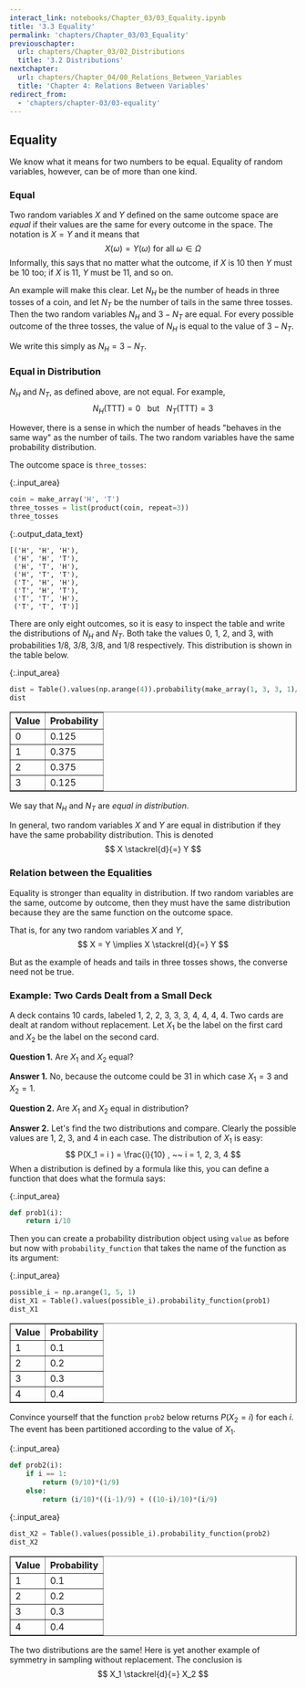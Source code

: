 ```yaml
---
interact_link: notebooks/Chapter_03/03_Equality.ipynb
title: '3.3 Equality'
permalink: 'chapters/Chapter_03/03_Equality'
previouschapter:
  url: chapters/Chapter_03/02_Distributions
  title: '3.2 Distributions'
nextchapter:
  url: chapters/Chapter_04/00_Relations_Between_Variables
  title: 'Chapter 4: Relations Between Variables'
redirect_from:
  - 'chapters/chapter-03/03-equality'
---
```


## Equality

We know what it means for two numbers to be equal. Equality of random variables, however, can be of more than one kind.

### Equal
Two random variables $X$ and $Y$ defined on the same outcome space are *equal* if their values are the same for every outcome in the space. The notation is $X = Y$ and it means that
$$
X(\omega) = Y(\omega) \text{ for all } \omega \in \Omega
$$
Informally, this says that no matter what the outcome, if $X$ is 10 then $Y$ must be 10 too; if $X$ is 11, $Y$ must be 11, and so on.

An example will make this clear. Let $N_H$ be the number of heads in three tosses of a coin, and let $N_T$ be the number of tails in the same three tosses. Then the two random variables $N_H$ and $3 - N_T$ are equal. For every possible outcome of the three tosses, the value of $N_H$ is equal to the value of $3 - N_T$.

We write this simply as $N_H = 3 - N_T$.

### Equal in Distribution
$N_H$ and $N_T$, as defined above, are not equal. For example,
$$
N_H(\text{TTT}) = 0 ~~~ \text{but} ~~~ N_T(\text{TTT}) = 3
$$ 

However, there is a sense in which the number of heads "behaves in the same way" as the number of tails. The two random variables have the same probability distribution.

The outcome space is `three_tosses`:



{:.input_area}
```python
coin = make_array('H', 'T')
three_tosses = list(product(coin, repeat=3))
three_tosses
```





{:.output_data_text}
```
[('H', 'H', 'H'),
 ('H', 'H', 'T'),
 ('H', 'T', 'H'),
 ('H', 'T', 'T'),
 ('T', 'H', 'H'),
 ('T', 'H', 'T'),
 ('T', 'T', 'H'),
 ('T', 'T', 'T')]
```



There are only eight outcomes, so it is easy to inspect the table and write the distributions of $N_H$ and $N_T$. Both take the values 0, 1, 2, and 3, with probabilities 1/8, 3/8, 3/8, and 1/8 respectively. This distribution is shown in the table below.



{:.input_area}
```python
dist = Table().values(np.arange(4)).probability(make_array(1, 3, 3, 1)/8)
dist
```





<div markdown="0">
<table border="1" class="dataframe">
    <thead>
        <tr>
            <th>Value</th> <th>Probability</th>
        </tr>
    </thead>
    <tbody>
        <tr>
            <td>0    </td> <td>0.125      </td>
        </tr>
        <tr>
            <td>1    </td> <td>0.375      </td>
        </tr>
        <tr>
            <td>2    </td> <td>0.375      </td>
        </tr>
        <tr>
            <td>3    </td> <td>0.125      </td>
        </tr>
    </tbody>
</table>
</div>



We say that $N_H$ and $N_T$ are *equal in distribution*. 

In general, two random variables $X$ and $Y$ are equal in distribution if they have the same probability distribution. This is denoted
$$
X \stackrel{d}{=} Y
$$

### Relation between the Equalities
Equality is stronger than equality in distribution. If two random variables are the same, outcome by outcome, then they must have the same distribution because they are the same function on the outcome space. 

That is, for any two random variables $X$ and $Y$,
$$
X = Y \implies X \stackrel{d}{=} Y
$$

But as the example of heads and tails in three tosses shows, the converse need not be true.

### Example: Two Cards Dealt from a Small Deck
A deck contains 10 cards, labeled 1, 2, 2, 3, 3, 3, 4, 4, 4, 4. Two cards are dealt at random without replacement. Let $X_1$ be the label on the first card and $X_2$ be the label on the second card.

**Question 1.** Are $X_1$ and $X_2$ equal?

**Answer 1.** No, because the outcome could be 31 in which case $X_1 = 3$ and $X_2 = 1$.

**Question 2.** Are $X_1$ and $X_2$ equal in distribution?

**Answer 2.** Let's find the two distributions and compare. Clearly the possible values are 1, 2, 3, and 4 in each case. The distribution of $X_1$ is easy: 
$$
P(X_1 = i ) = \frac{i}{10} , ~~ i = 1, 2, 3, 4
$$
When a distribution is defined by a formula like this, you can define a function that does what the formula says:



{:.input_area}
```python
def prob1(i):
    return i/10
```


Then you can create a probability distribution object using `value` as before but now with `probability_function` that takes the name of the function as its argument:



{:.input_area}
```python
possible_i = np.arange(1, 5, 1)
dist_X1 = Table().values(possible_i).probability_function(prob1)
dist_X1
```





<div markdown="0">
<table border="1" class="dataframe">
    <thead>
        <tr>
            <th>Value</th> <th>Probability</th>
        </tr>
    </thead>
    <tbody>
        <tr>
            <td>1    </td> <td>0.1        </td>
        </tr>
        <tr>
            <td>2    </td> <td>0.2        </td>
        </tr>
        <tr>
            <td>3    </td> <td>0.3        </td>
        </tr>
        <tr>
            <td>4    </td> <td>0.4        </td>
        </tr>
    </tbody>
</table>
</div>



Convince yourself that the function `prob2` below returns $P(X_2 = i)$ for each $i$. The event has been partitioned according to the value of $X_1$.



{:.input_area}
```python
def prob2(i):
    if i == 1:
        return (9/10)*(1/9)
    else:
        return (i/10)*((i-1)/9) + ((10-i)/10)*(i/9)
```




{:.input_area}
```python
dist_X2 = Table().values(possible_i).probability_function(prob2)
dist_X2
```





<div markdown="0">
<table border="1" class="dataframe">
    <thead>
        <tr>
            <th>Value</th> <th>Probability</th>
        </tr>
    </thead>
    <tbody>
        <tr>
            <td>1    </td> <td>0.1        </td>
        </tr>
        <tr>
            <td>2    </td> <td>0.2        </td>
        </tr>
        <tr>
            <td>3    </td> <td>0.3        </td>
        </tr>
        <tr>
            <td>4    </td> <td>0.4        </td>
        </tr>
    </tbody>
</table>
</div>



The two distributions are the same! Here is yet another example of symmetry in sampling without replacement. The conclusion is
$$
X_1 \stackrel{d}{=} X_2
$$
